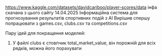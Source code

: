 https://www.kaggle.com/datasets/davidcariboo/player-scores/data
інфа скачана з цього сайту 14.04.2025
Інформаційна система для прогнозування результатів спортивних подій з AI
Вирішив спершу попрацювати з games.csv, clubs.csv та competitions.csv

Пару ідей для покращення моделей:

1. У файлі clubs є стовпчик total_market_value, він порожній для всіх рядків, можна його порахувати
